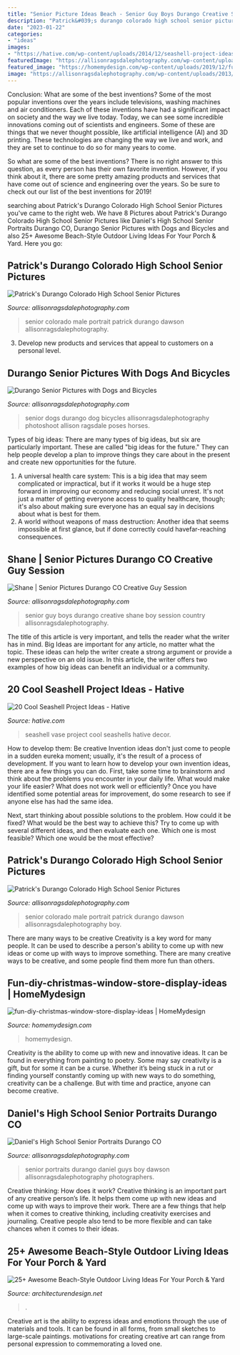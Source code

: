 ```yaml
---
title: "Senior Picture Ideas Beach - Senior Guy Boys Durango Creative Shane Boy Session Country Allisonragsdalephotography"
description: "Patrick&#039;s durango colorado high school senior pictures"
date: "2023-01-22"
categories:
- "ideas"
images:
- "https://hative.com/wp-content/uploads/2014/12/seashell-project-ideas/7-seashell-vase.jpg"
featuredImage: "https://allisonragsdalephotography.com/wp-content/uploads/2013/07/allisonragsdalephotography-7155-681x1024.jpg"
featured_image: "https://homemydesign.com/wp-content/uploads/2019/12/fun-diy-christmas-window-store-display-ideas.jpg"
image: "https://allisonragsdalephotography.com/wp-content/uploads/2013/07/allisonragsdalephotography-7155-681x1024.jpg"
---
```



Conclusion: What are some of the best inventions?
Some of the most popular inventions over the years include televisions, washing machines and air conditioners. Each of these inventions have had a significant impact on society and the way we live today. 
Today, we can see some incredible innovations coming out of scientists and engineers. Some of these are things that we never thought possible, like artificial intelligence (AI) and 3D printing. These technologies are changing the way we live and work, and they are set to continue to do so for many years to come. 

So what are some of the best inventions? There is no right answer to this question, as every person has their own favorite invention. However, if you think about it, there are some pretty amazing products and services that have come out of science and engineering over the years. So be sure to check out our list of the best inventions for 2019!

	

		
searching about Patrick&#039;s Durango Colorado High School Senior Pictures you've came to the right web. We have 8 Pictures about Patrick&#039;s Durango Colorado High School Senior Pictures like Daniel&#039;s High School Senior Portraits Durango CO, Durango Senior Pictures with Dogs and Bicycles and also 25+ Awesome Beach-Style Outdoor Living Ideas For Your Porch &amp; Yard. Here you go:
		
    
## Patrick&#039;s Durango Colorado High School Senior Pictures

<img loading=lazy src="http://allisonragsdalephotography.com/wp-content/uploads/2015/01/DSC9770-681x1024.jpg" onerror="this.onerror=null;this.src='https://tse3.mm.bing.net/th?id=OIP.quMwx2FUIGTE71GGonhrCgHaLI&amp;pid=15.1';" alt="Patrick&#039;s Durango Colorado High School Senior Pictures">

_Source: allisonragsdalephotography.com_

>senior colorado male portrait patrick durango dawson allisonragsdalephotography. 

	

3. Develop new products and services that appeal to customers on a personal level.

    
## Durango Senior Pictures With Dogs And Bicycles

<img loading=lazy src="http://allisonragsdalephotography.com/wp-content/uploads/2013/08/allisonragsdalephotography-3503-681x1024.jpg" onerror="this.onerror=null;this.src='https://tse2.mm.bing.net/th?id=OIP.kyI1LXclhStucFG7lvfWKAHaLI&amp;pid=15.1';" alt="Durango Senior Pictures with Dogs and Bicycles">

_Source: allisonragsdalephotography.com_

>senior dogs durango dog bicycles allisonragsdalephotography photoshoot allison ragsdale poses horses. 

	

Types of big ideas:
There are many types of big ideas, but six are particularly important. These are called "big ideas for the future." They can help people develop a plan to improve things they care about in the present and create new opportunities for the future.
1. A universal health care system: This is a big idea that may seem complicated or impractical, but if it works it would be a huge step forward in improving our economy and reducing social unrest. It's not just a matter of getting everyone access to quality healthcare, though; it's also about making sure everyone has an equal say in decisions about what is best for them.
2. A world without weapons of mass destruction: Another idea that seems impossible at first glance, but if done correctly could havefar-reaching consequences.

    
## Shane | Senior Pictures Durango CO Creative Guy Session

<img loading=lazy src="https://allisonragsdalephotography.com/wp-content/uploads/2013/07/allisonragsdalephotography-7155-681x1024.jpg" onerror="this.onerror=null;this.src='https://tse2.mm.bing.net/th?id=OIP.5y90I8mfPO2QUXEVQ4wqlAHaLI&amp;pid=15.1';" alt="Shane | Senior Pictures Durango CO Creative Guy Session">

_Source: allisonragsdalephotography.com_

>senior guy boys durango creative shane boy session country allisonragsdalephotography. 

	

The title of this article is very important, and tells the reader what the writer has in mind.
Big Ideas are important for any article, no matter what the topic. These ideas can help the writer create a strong argument or provide a new perspective on an old issue. In this article, the writer offers two examples of how big ideas can benefit an individual or a community.

    
## 20 Cool Seashell Project Ideas - Hative

<img loading=lazy src="https://hative.com/wp-content/uploads/2014/12/seashell-project-ideas/7-seashell-vase.jpg" onerror="this.onerror=null;this.src='https://tse3.mm.bing.net/th?id=OIP.aPfXizY4yijZISR7BdlsEAHaJ4&amp;pid=15.1';" alt="20 Cool Seashell Project Ideas - Hative">

_Source: hative.com_

>seashell vase project cool seashells hative decor. 

	

How to develop them: Be creative
Invention ideas don't just come to people in a sudden eureka moment; usually, it's the result of a process of development. If you want to learn how to develop your own invention ideas, there are a few things you can do. 
First, take some time to brainstorm and think about the problems you encounter in your daily life. What would make your life easier? What does not work well or efficiently? Once you have identified some potential areas for improvement, do some research to see if anyone else has had the same idea. 

Next, start thinking about possible solutions to the problem. How could it be fixed? What would be the best way to achieve this? Try to come up with several different ideas, and then evaluate each one. Which one is most feasible? Which one would be the most effective?

    
## Patrick&#039;s Durango Colorado High School Senior Pictures

<img loading=lazy src="http://allisonragsdalephotography.com/wp-content/uploads/2015/01/DSC9770.jpg" onerror="this.onerror=null;this.src='https://tse3.mm.bing.net/th?id=OIP.x3vmgFrJVF4G3udir0z7kQHaLI&amp;pid=15.1';" alt="Patrick&#039;s Durango Colorado High School Senior Pictures">

_Source: allisonragsdalephotography.com_

>senior colorado male portrait patrick durango dawson allisonragsdalephotography boy. 

	

There are many ways to be creative
Creativity is a key word for many people. It can be used to describe a person's ability to come up with new ideas or come up with ways to improve something. There are many creative ways to be creative, and some people find them more fun than others.

    
## Fun-diy-christmas-window-store-display-ideas | HomeMydesign

<img loading=lazy src="https://homemydesign.com/wp-content/uploads/2019/12/fun-diy-christmas-window-store-display-ideas.jpg" onerror="this.onerror=null;this.src='https://tse2.mm.bing.net/th?id=OIP.BklglxYY6Icn0P-i18tR7gHaLO&amp;pid=15.1';" alt="fun-diy-christmas-window-store-display-ideas | HomeMydesign">

_Source: homemydesign.com_

>homemydesign. 

	

Creativity is the ability to come up with new and innovative ideas. It can be found in everything from painting to poetry. Some may say creativity is a gift, but for some it can be a curse. Whether it’s being stuck in a rut or finding yourself constantly coming up with new ways to do something, creativity can be a challenge. But with time and practice, anyone can become creative.

    
## Daniel&#039;s High School Senior Portraits Durango CO

<img loading=lazy src="http://allisonragsdalephotography.com/wp-content/uploads/2014/12/DSC5309.jpg" onerror="this.onerror=null;this.src='https://tse1.mm.bing.net/th?id=OIP.IVuEEQ1KTgzssfLC9Mls5QHaLI&amp;pid=15.1';" alt="Daniel&#039;s High School Senior Portraits Durango CO">

_Source: allisonragsdalephotography.com_

>senior portraits durango daniel guys boy dawson allisonragsdalephotography photographers. 

	

Creative thinking: How does it work?
Creative thinking is an important part of any creative person’s life. It helps them come up with new ideas and come up with ways to improve their work. There are a few things that help when it comes to creative thinking, including creativity exercises and journaling. Creative people also tend to be more flexible and can take chances when it comes to their ideas.

    
## 25+ Awesome Beach-Style Outdoor Living Ideas For Your Porch &amp; Yard

<img loading=lazy src="https://cdn.architecturendesign.net/wp-content/uploads/2015/07/AD-Beach-Style-Outdoor-Living-Ideas-20.jpg" onerror="this.onerror=null;this.src='https://tse4.mm.bing.net/th?id=OIP.IilposCICfZE5yHu9TVVowHaKp&amp;pid=15.1';" alt="25+ Awesome Beach-Style Outdoor Living Ideas For Your Porch &amp; Yard">

_Source: architecturendesign.net_

>. 

	

Creative art is the ability to express ideas and emotions through the use of materials and tools. It can be found in all forms, from small sketches to large-scale paintings. motivations for creating creative art can range from personal expression to commemorating a loved one.


